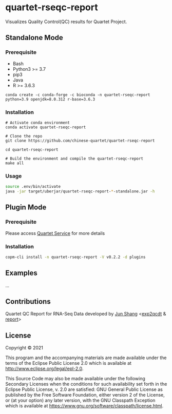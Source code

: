 # quartet-rseqc-report

Visualizes Quality Control(QC) results for Quartet Project.

## Standalone Mode

### Prerequisite

- Bash
- Python3 >= 3.7
- pip3
- Java
- R >= 3.6.3

```
conda create -c conda-forge -c bioconda -n quartet-rseqc-report python=3.9 openjdk=8.0.312 r-base=3.6.3
```

### Installation

```
# Activate conda environment
conda activate quartet-rseqc-report

# Clone the repo
git clone https://github.com/chinese-quartet/quartet-rseqc-report

cd quartet-rseqc-report

# Build the environment and compile the quartet-rseqc-report
make all
```

### Usage

```bash
source .env/bin/activate
java -jar target/uberjar/quartet-rseqc-report-*-standalone.jar -h
```

## Plugin Mode

### Prerequisite

Please access [Quartet Service](https://github.com/chinese-quartet/quartet-service) for more details

### Installation

```bash
copm-cli install -n quartet-rseqc-report -V v0.2.2 -d plugins
```

## Examples

...

## Contributions

Quartet QC Report for RNA-Seq Data developed by [Jun Shang](https://github.com/stead99) <[exp2qcdt](./exp2qcdt) & [report](./report)>

## License

Copyright © 2021

This program and the accompanying materials are made available under the
terms of the Eclipse Public License 2.0 which is available at
http://www.eclipse.org/legal/epl-2.0.

This Source Code may also be made available under the following Secondary
Licenses when the conditions for such availability set forth in the Eclipse
Public License, v. 2.0 are satisfied: GNU General Public License as published by
the Free Software Foundation, either version 2 of the License, or (at your
option) any later version, with the GNU Classpath Exception which is available
at https://www.gnu.org/software/classpath/license.html.
